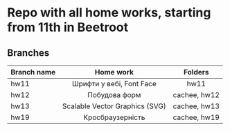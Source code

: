 # Repo with all home works, starting from 11th in Beetroot

## Branches

| Branch name |           Home work            |   Folders    |
| ----------- | :----------------------------: | :----------: |
| hw11        |    Шрифти у вебі, Font Face    |     hw11     |
| hw12        |         Побудова форм          | cachee, hw12 |
| hw13        | Scalable Vector Graphics (SVG) | cachee, hw13 |
| hw19        |        Кросбраузерність        | cachee, hw19 |
